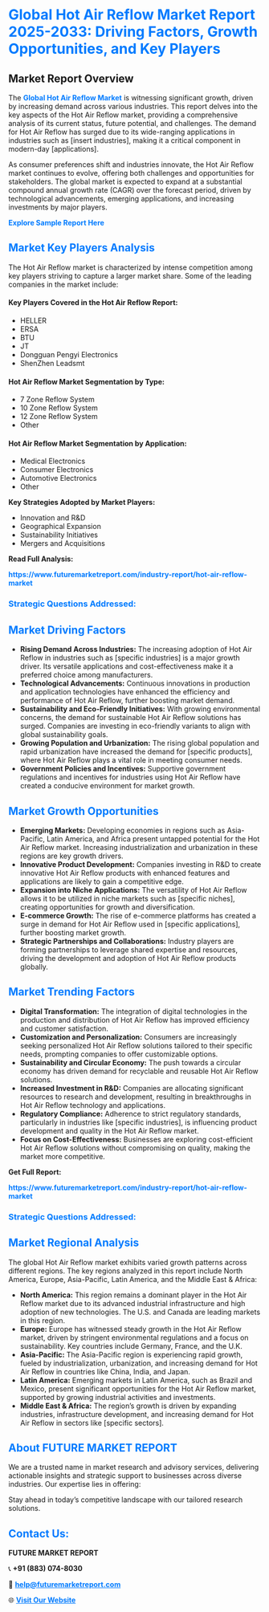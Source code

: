 <h1 style="color: #007BFF;">Global Hot Air Reflow Market Report 2025-2033: Driving Factors, Growth Opportunities, and Key Players</h1>

<section id="overview">
<h2>Market Report Overview</h2>
<p>The <a href="https://www.futuremarketreport.com/industry-report/hot-air-reflow-market" style="color: #007BFF; text-decoration: none;"><strong>Global Hot Air Reflow Market</strong></a> is witnessing significant growth, driven by increasing demand across various industries. This report delves into the key aspects of the Hot Air Reflow market, providing a comprehensive analysis of its current status, future potential, and challenges. The demand for Hot Air Reflow has surged due to its wide-ranging applications in industries such as [insert industries], making it a critical component in modern-day [applications].</p>
<p>As consumer preferences shift and industries innovate, the Hot Air Reflow market continues to evolve, offering both challenges and opportunities for stakeholders. The global market is expected to expand at a substantial compound annual growth rate (CAGR) over the forecast period, driven by technological advancements, emerging applications, and increasing investments by major players.</p>
</section>

<section id="overview">
<p><a href="https://www.futuremarketreport.com/request-sample/reportId=86731" style="color: #007BFF; text-decoration: none;"><strong>Explore Sample Report Here</strong></a></p>
</section>

<section id="key-players">
<h2 style="color: #007BFF;">Market Key Players Analysis</h2>
<p>The Hot Air Reflow market is characterized by intense competition among key players striving to capture a larger market share. Some of the leading companies in the market include:</p>
<h4>Key Players Covered in the Hot Air Reflow Report:</h4>
<ul><li>HELLER</li><li>ERSA</li><li>BTU</li><li>JT</li><li>Dongguan Pengyi Electronics</li><li>ShenZhen Leadsmt</li></ul>
<h4>Hot Air Reflow Market Segmentation by Type:</h4>
<ul><li>7 Zone Reflow System</li><li>10 Zone Reflow System</li><li>12 Zone Reflow System</li><li>Other</li></ul>

<h4>Hot Air Reflow Market Segmentation by Application:</h4>
<ul><li>Medical Electronics</li><li>Consumer Electronics</li><li>Automotive Electronics</li><li>Other</li></ul>
<p><strong>Key Strategies Adopted by Market Players:</strong></p>
<ul>
<li>Innovation and R&D</li>
<li>Geographical Expansion</li>
<li>Sustainability Initiatives</li>
<li>Mergers and Acquisitions</li>
</ul>
</section>

<section>
<p><strong>Read Full Analysis: </strong></p><a href="https://www.futuremarketreport.com/industry-report/hot-air-reflow-market" style="color: #007BFF; text-decoration: none;"><strong>https://www.futuremarketreport.com/industry-report/hot-air-reflow-market</strong></a>
<h3 style="color: #007BFF;">Strategic Questions Addressed:</h3>
</section>

<section id="driving-factors">
<h2 style="color: #007BFF;">Market Driving Factors</h2>
<ul>
<li><strong>Rising Demand Across Industries:</strong> The increasing adoption of Hot Air Reflow in industries such as [specific industries] is a major growth driver. Its versatile applications and cost-effectiveness make it a preferred choice among manufacturers.</li>
<li><strong>Technological Advancements:</strong> Continuous innovations in production and application technologies have enhanced the efficiency and performance of Hot Air Reflow, further boosting market demand.</li>
<li><strong>Sustainability and Eco-Friendly Initiatives:</strong> With growing environmental concerns, the demand for sustainable Hot Air Reflow solutions has surged. Companies are investing in eco-friendly variants to align with global sustainability goals.</li>
<li><strong>Growing Population and Urbanization:</strong> The rising global population and rapid urbanization have increased the demand for [specific products], where Hot Air Reflow plays a vital role in meeting consumer needs.</li>
<li><strong>Government Policies and Incentives:</strong> Supportive government regulations and incentives for industries using Hot Air Reflow have created a conducive environment for market growth.</li>
</ul>
</section>

<section id="growth-opportunities">
<h2 style="color: #007BFF;">Market Growth Opportunities</h2>
<ul>
<li><strong>Emerging Markets:</strong> Developing economies in regions such as Asia-Pacific, Latin America, and Africa present untapped potential for the Hot Air Reflow market. Increasing industrialization and urbanization in these regions are key growth drivers.</li>
<li><strong>Innovative Product Development:</strong> Companies investing in R&D to create innovative Hot Air Reflow products with enhanced features and applications are likely to gain a competitive edge.</li>
<li><strong>Expansion into Niche Applications:</strong> The versatility of Hot Air Reflow allows it to be utilized in niche markets such as [specific niches], creating opportunities for growth and diversification.</li>
<li><strong>E-commerce Growth:</strong> The rise of e-commerce platforms has created a surge in demand for Hot Air Reflow used in [specific applications], further boosting market growth.</li>
<li><strong>Strategic Partnerships and Collaborations:</strong> Industry players are forming partnerships to leverage shared expertise and resources, driving the development and adoption of Hot Air Reflow products globally.</li>
</ul>
</section>

<section id="trending-factors">
<h2 style="color: #007BFF;">Market Trending Factors</h2>
<ul>
<li><strong>Digital Transformation:</strong> The integration of digital technologies in the production and distribution of Hot Air Reflow has improved efficiency and customer satisfaction.</li>
<li><strong>Customization and Personalization:</strong> Consumers are increasingly seeking personalized Hot Air Reflow solutions tailored to their specific needs, prompting companies to offer customizable options.</li>
<li><strong>Sustainability and Circular Economy:</strong> The push towards a circular economy has driven demand for recyclable and reusable Hot Air Reflow solutions.</li>
<li><strong>Increased Investment in R&D:</strong> Companies are allocating significant resources to research and development, resulting in breakthroughs in Hot Air Reflow technology and applications.</li>
<li><strong>Regulatory Compliance:</strong> Adherence to strict regulatory standards, particularly in industries like [specific industries], is influencing product development and quality in the Hot Air Reflow market.</li>
<li><strong>Focus on Cost-Effectiveness:</strong> Businesses are exploring cost-efficient Hot Air Reflow solutions without compromising on quality, making the market more competitive.</li>
</ul>
</section>

<section>
<p><strong>Get Full Report: </strong></p><a href="https://www.futuremarketreport.com/industry-report/hot-air-reflow-market" style="color: #007BFF; text-decoration: none;"><strong>https://www.futuremarketreport.com/industry-report/hot-air-reflow-market</strong></a>
<h3 style="color: #007BFF;">Strategic Questions Addressed:</h3>
</section>


<section id="regional-analysis">
<h2 style="color: #007BFF;">Market Regional Analysis</h2>
<p>The global Hot Air Reflow market exhibits varied growth patterns across different regions. The key regions analyzed in this report include North America, Europe, Asia-Pacific, Latin America, and the Middle East & Africa:</p>
<ul>
<li><strong>North America:</strong> This region remains a dominant player in the Hot Air Reflow market due to its advanced industrial infrastructure and high adoption of new technologies. The U.S. and Canada are leading markets in this region.</li>
<li><strong>Europe:</strong> Europe has witnessed steady growth in the Hot Air Reflow market, driven by stringent environmental regulations and a focus on sustainability. Key countries include Germany, France, and the U.K.</li>
<li><strong>Asia-Pacific:</strong> The Asia-Pacific region is experiencing rapid growth, fueled by industrialization, urbanization, and increasing demand for Hot Air Reflow in countries like China, India, and Japan.</li>
<li><strong>Latin America:</strong> Emerging markets in Latin America, such as Brazil and Mexico, present significant opportunities for the Hot Air Reflow market, supported by growing industrial activities and investments.</li>
<li><strong>Middle East & Africa:</strong> The region’s growth is driven by expanding industries, infrastructure development, and increasing demand for Hot Air Reflow in sectors like [specific sectors].</li>
</ul>
</section>

<footer>
<h2 style="color: #007BFF;">About FUTURE MARKET REPORT</h2>
<p>We are a trusted name in market research and advisory services, delivering actionable insights and strategic support to businesses across diverse industries. Our expertise lies in offering:</p>

<p>Stay ahead in today’s competitive landscape with our tailored research solutions.</p>

<h2 style="color: #007BFF;">Contact Us:</h2>
<p><strong>FUTURE MARKET REPORT</strong></p>
<p>📞 <strong>+91 (883) 074-8030</strong></p>
<p>📧 <strong><a href="mailto:help@futuremarketreport.com" style="color: #007BFF;">help@futuremarketreport.com</a></strong></p>
<p>🌐 <strong><a href="https://www.futuremarketreport.com/" style="color: #007BFF;">Visit Our Website</a></strong></p>
</footer>